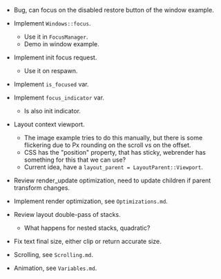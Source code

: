 * Bug, can focus on the disabled restore button of the window example.

* Implement `Windows::focus`.
    - Use it in `FocusManager`.
    - Demo in window example.
* Implement init focus request.
    - Use it on respawn.
* Implement `is_focused` var.
* Implement `focus_indicator` var.
    - Is also init indicator.

* Layout context viewport.
    - The image example tries to do this manually, but there is some flickering due to Px rounding on the scroll vs on the offset.
    - CSS has the "position" property, that has sticky, webrender has something for this that we can use?
    - Current idea, have a `layout_parent = LayoutParent::Viewport`.

* Review render_update optimization, need to update children if parent transform changes.
* Implement render optimization, see `Optimizations.md`.
* Review layout double-pass of stacks.
    - What happens for nested stacks, quadratic?
* Fix text final size, either clip or return accurate size.

* Scrolling, see `Scrolling.md`.
* Animation, see `Variables.md`.